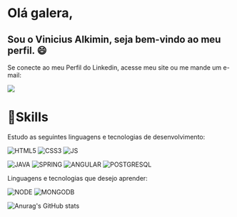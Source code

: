 
# Olá galera,
## Sou o Vinicius Alkimin, seja bem-vindo ao meu perfil. 😄


Se conecte ao meu Perfil do Linkedin, acesse meu site ou me mande um e-mail:

<a href="https://www.linkedin.com/in/viniciusalkimin/">
<img src="https://img.shields.io/badge/LinkedIn-0077B5?style=for-the-badge&logo=linkedin&logoColor=white"/>
</a>

# 🚀Skills

Estudo as seguintes linguagens e tecnologias de desenvolvimento:

![HTML5](https://img.shields.io/badge/HTML5-E34F26?style=for-the-badge&logo=html5&logoColor=white)
![CSS3](https://img.shields.io/badge/CSS3-1572B6?style=for-the-badge&logo=css3&logoColor=white)
![JS](https://img.shields.io/badge/JavaScript-323330?style=for-the-badge&logo=javascript&logoColor=F7DF1E)

![JAVA](https://img.shields.io/badge/Java-ED8B00?style=for-the-badge&logo=java&logoColor=white)
![SPRING](https://img.shields.io/badge/Spring-6DB33F?style=for-the-badge&logo=spring&logoColor=white)
![ANGULAR](https://img.shields.io/badge/Angular-DD0031?style=for-the-badge&logo=angular&logoColor=white)
![POSTGRESQL](https://img.shields.io/badge/PostgreSQL-316192?style=for-the-badge&logo=postgresql&logoColor=white)


Linguagens e tecnologias que desejo aprender:

![NODE](https://img.shields.io/badge/Node.js-43853D?style=for-the-badge&logo=node.js&logoColor=white)
![MONGODB](https://img.shields.io/badge/MongoDB-4EA94B?style=for-the-badge&logo=mongodb&logoColor=white)




![Anurag's GitHub stats](https://github-readme-stats.vercel.app/api?username=viniciusalkimin&theme=gotham&show_icons=true)


